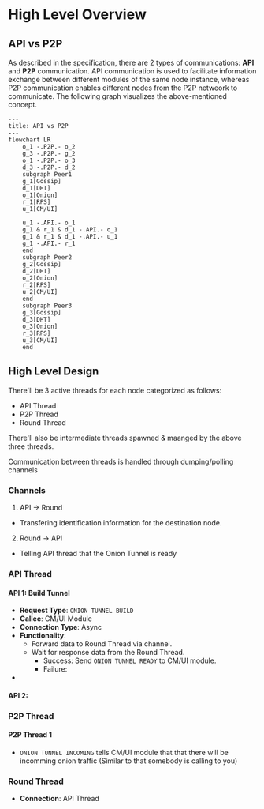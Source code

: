 # High Level Overview 

## API vs P2P
As described in the specification, there are 2 types of communications: **API** and **P2P** communication. API communication is used to facilitate information exchange between different modules of the same node instance, whereas P2P communication enables different nodes from the P2P netweork to communicate. The following graph visualizes the above-mentioned concept.

```mermaid
---
title: API vs P2P
---
flowchart LR
    o_1 -.P2P.- o_2
    g_3 -.P2P.- g_2
    o_1 -.P2P.- o_3
    d_3 -.P2P.- d_2
    subgraph Peer1
    g_1[Gossip] 
    d_1[DHT]
    o_1[Onion]
    r_1[RPS]
    u_1[CM/UI]

    u_1 -.API.- o_1
    g_1 & r_1 & d_1 -.API.- o_1
    g_1 & r_1 & d_1 -.API.- u_1
    g_1 -.API.- r_1
    end
    subgraph Peer2
    g_2[Gossip]
    d_2[DHT] 
    o_2[Onion]
    r_2[RPS]
    u_2[CM/UI]
    end
    subgraph Peer3 
    g_3[Gossip]
    d_3[DHT] 
    o_3[Onion]
    r_3[RPS]
    u_3[CM/UI]
    end
```

## High Level Design

There'll be 3 active threads for each node categorized as follows:

- API Thread
- P2P Thread
- Round Thread

There'll also be intermediate threads spawned & maanged by the above three threads.

Communication between  threads is handled through dumping/polling channels

### Channels

1. API -> Round
  - Transfering identification information for the destination node.
2. Round -> API
  - Telling API thread that the Onion Tunnel is ready

### API Thread

#### API 1: Build Tunnel

- **Request Type**: `ONION TUNNEL BUILD`
- **Callee**: CM/UI Module
- **Connection Type**: Async
- **Functionality**:
    - Forward data to Round Thread via channel.
    - Wait for response data from the Round Thread.
        - Success: Send `ONION TUNNEL READY` to CM/UI module.
        - Failure:
- 

#### API 2: 



### P2P Thread 

#### P2P Thread 1
- `ONION TUNNEL INCOMING` tells CM/UI module that that there will be incomming onion traffic (Similar to that somebody is calling to you)

### Round Thread



- **Connection**: API Thread
